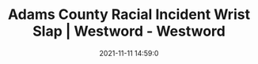 ---
"title": "Adams County Racial Incident Wrist Slap | Westword - Westword"
"date": "2021-11-11 14:59:0"
"feed_name": "GOOGLENEWSCONSTRUCTION"
"feed_website": "https://news.google.com/search?q=construction%2Bincident&hl=en-US&gl=US&ceid=US:en"
"feed_rss": "https://news.google.com/rss/search?q=construction%2Bincident&hl=en-US&gl=US&ceid=US:en"
"link": "https://www.westword.com/news/adams-county-racial-incident-wrist-slap-12769388"
"source": "{'href': 'https://www.westword.com', 'title': 'Westword'}"
"file": "_posts/2021-1-1-e18f28f5e7fa7d072cbf04847ff6cc91a7db04bc.md"
"accident": "1"
"drilling": "1"
"dead": "0"
"injured": "0"
"arrested": "0"
"place": "unknown place"
"where": "unknown site"
"causes": "unknown"
"place_uri": "unknown place"
---